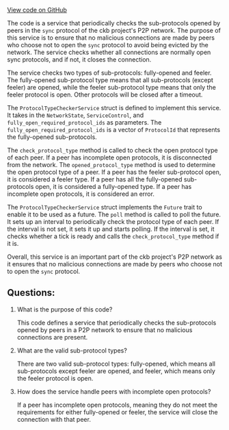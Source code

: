 [View code on GitHub](https://github.com/nervosnetwork/ckb/blob/develop/network/src/services/protocol_type_checker.rs)

The code is a service that periodically checks the sub-protocols opened by peers in the `sync` protocol of the ckb project's P2P network. The purpose of this service is to ensure that no malicious connections are made by peers who choose not to open the `sync` protocol to avoid being evicted by the network. The service checks whether all connections are normally open sync protocols, and if not, it closes the connection.

The service checks two types of sub-protocols: fully-opened and feeler. The fully-opened sub-protocol type means that all sub-protocols (except feeler) are opened, while the feeler sub-protocol type means that only the feeler protocol is open. Other protocols will be closed after a timeout.

The `ProtocolTypeCheckerService` struct is defined to implement this service. It takes in the `NetworkState`, `ServiceControl`, and `fully_open_required_protocol_ids` as parameters. The `fully_open_required_protocol_ids` is a vector of `ProtocolId` that represents the fully-opened sub-protocols.

The `check_protocol_type` method is called to check the open protocol type of each peer. If a peer has incomplete open protocols, it is disconnected from the network. The `opened_protocol_type` method is used to determine the open protocol type of a peer. If a peer has the feeler sub-protocol open, it is considered a feeler type. If a peer has all the fully-opened sub-protocols open, it is considered a fully-opened type. If a peer has incomplete open protocols, it is considered an error.

The `ProtocolTypeCheckerService` struct implements the `Future` trait to enable it to be used as a future. The `poll` method is called to poll the future. It sets up an interval to periodically check the protocol type of each peer. If the interval is not set, it sets it up and starts polling. If the interval is set, it checks whether a tick is ready and calls the `check_protocol_type` method if it is.

Overall, this service is an important part of the ckb project's P2P network as it ensures that no malicious connections are made by peers who choose not to open the `sync` protocol.
## Questions:
 1. What is the purpose of this code?

    This code defines a service that periodically checks the sub-protocols opened by peers in a P2P network to ensure that no malicious connections are present.

2. What are the valid sub-protocol types?

    There are two valid sub-protocol types: fully-opened, which means all sub-protocols except feeler are opened, and feeler, which means only the feeler protocol is open.

3. How does the service handle peers with incomplete open protocols?

    If a peer has incomplete open protocols, meaning they do not meet the requirements for either fully-opened or feeler, the service will close the connection with that peer.
